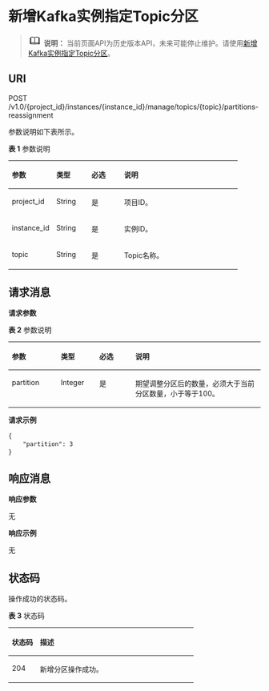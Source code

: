 # 新增Kafka实例指定Topic分区<a name="kafka-api-191209012"></a>

>![](public_sys-resources/icon-note.gif) **说明：** 
>当前页面API为历史版本API，未来可能停止维护。请使用[新增Kafka实例指定Topic分区](新增Kafka实例指定Topic分区.md)。

## URI<a name="section12435153735914"></a>

POST /v1.0/\{project\_id\}/instances/\{instance\_id\}/manage/topics/\{topic\}/partitions-reassignment

参数说明如下表所示。

**表 1**  参数说明

<a name="table3831205210475"></a>
<table><thead align="left"><tr id="row1283245214472"><th class="cellrowborder" valign="top" width="19.388061193880613%" id="mcps1.2.5.1.1"><p id="p783211525471"><a name="p783211525471"></a><a name="p783211525471"></a>参数</p>
</th>
<th class="cellrowborder" valign="top" width="15.308469153084694%" id="mcps1.2.5.1.2"><p id="p4832152184716"><a name="p4832152184716"></a><a name="p4832152184716"></a>类型</p>
</th>
<th class="cellrowborder" valign="top" width="14.288571142885711%" id="mcps1.2.5.1.3"><p id="p1283285264711"><a name="p1283285264711"></a><a name="p1283285264711"></a>必选</p>
</th>
<th class="cellrowborder" valign="top" width="51.01489851014899%" id="mcps1.2.5.1.4"><p id="p128321952134718"><a name="p128321952134718"></a><a name="p128321952134718"></a>说明</p>
</th>
</tr>
</thead>
<tbody><tr id="row9832452174711"><td class="cellrowborder" valign="top" width="19.388061193880613%" headers="mcps1.2.5.1.1 "><p id="p1983285294711"><a name="p1983285294711"></a><a name="p1983285294711"></a>project_id</p>
</td>
<td class="cellrowborder" valign="top" width="15.308469153084694%" headers="mcps1.2.5.1.2 "><p id="p1183235254710"><a name="p1183235254710"></a><a name="p1183235254710"></a>String</p>
</td>
<td class="cellrowborder" valign="top" width="14.288571142885711%" headers="mcps1.2.5.1.3 "><p id="p1883245210475"><a name="p1883245210475"></a><a name="p1883245210475"></a>是</p>
</td>
<td class="cellrowborder" valign="top" width="51.01489851014899%" headers="mcps1.2.5.1.4 "><p id="p98322520472"><a name="p98322520472"></a><a name="p98322520472"></a>项目ID。</p>
</td>
</tr>
<tr id="row88326521473"><td class="cellrowborder" valign="top" width="19.388061193880613%" headers="mcps1.2.5.1.1 "><p id="p14832195204710"><a name="p14832195204710"></a><a name="p14832195204710"></a>instance_id</p>
</td>
<td class="cellrowborder" valign="top" width="15.308469153084694%" headers="mcps1.2.5.1.2 "><p id="p6832115204712"><a name="p6832115204712"></a><a name="p6832115204712"></a>String</p>
</td>
<td class="cellrowborder" valign="top" width="14.288571142885711%" headers="mcps1.2.5.1.3 "><p id="p10832352124714"><a name="p10832352124714"></a><a name="p10832352124714"></a>是</p>
</td>
<td class="cellrowborder" valign="top" width="51.01489851014899%" headers="mcps1.2.5.1.4 "><p id="p19832115274718"><a name="p19832115274718"></a><a name="p19832115274718"></a>实例ID。</p>
</td>
</tr>
<tr id="row6832752114711"><td class="cellrowborder" valign="top" width="19.388061193880613%" headers="mcps1.2.5.1.1 "><p id="p1783214520474"><a name="p1783214520474"></a><a name="p1783214520474"></a>topic</p>
</td>
<td class="cellrowborder" valign="top" width="15.308469153084694%" headers="mcps1.2.5.1.2 "><p id="p28321452164717"><a name="p28321452164717"></a><a name="p28321452164717"></a>String</p>
</td>
<td class="cellrowborder" valign="top" width="14.288571142885711%" headers="mcps1.2.5.1.3 "><p id="p1883225214713"><a name="p1883225214713"></a><a name="p1883225214713"></a>是</p>
</td>
<td class="cellrowborder" valign="top" width="51.01489851014899%" headers="mcps1.2.5.1.4 "><p id="p6832952194719"><a name="p6832952194719"></a><a name="p6832952194719"></a>Topic名称。</p>
</td>
</tr>
</tbody>
</table>

## 请求消息<a name="section204361137195920"></a>

**请求参数**

**表 2**  参数说明

<a name="table10437143775918"></a>
<table><thead align="left"><tr id="row35071537175917"><th class="cellrowborder" valign="top" width="19.388061193880613%" id="mcps1.2.5.1.1"><p id="p1150803719591"><a name="p1150803719591"></a><a name="p1150803719591"></a>参数</p>
</th>
<th class="cellrowborder" valign="top" width="15.308469153084694%" id="mcps1.2.5.1.2"><p id="p7508163725910"><a name="p7508163725910"></a><a name="p7508163725910"></a>类型</p>
</th>
<th class="cellrowborder" valign="top" width="14.288571142885711%" id="mcps1.2.5.1.3"><p id="p750818379597"><a name="p750818379597"></a><a name="p750818379597"></a>必选</p>
</th>
<th class="cellrowborder" valign="top" width="51.01489851014899%" id="mcps1.2.5.1.4"><p id="p250843711599"><a name="p250843711599"></a><a name="p250843711599"></a>说明</p>
</th>
</tr>
</thead>
<tbody><tr id="row6508173765915"><td class="cellrowborder" valign="top" width="19.388061193880613%" headers="mcps1.2.5.1.1 "><p id="p16508123710592"><a name="p16508123710592"></a><a name="p16508123710592"></a>partition</p>
</td>
<td class="cellrowborder" valign="top" width="15.308469153084694%" headers="mcps1.2.5.1.2 "><p id="p115081937115913"><a name="p115081937115913"></a><a name="p115081937115913"></a>Integer</p>
</td>
<td class="cellrowborder" valign="top" width="14.288571142885711%" headers="mcps1.2.5.1.3 "><p id="p145086370592"><a name="p145086370592"></a><a name="p145086370592"></a>是</p>
</td>
<td class="cellrowborder" valign="top" width="51.01489851014899%" headers="mcps1.2.5.1.4 "><p id="p95084372593"><a name="p95084372593"></a><a name="p95084372593"></a>期望调整分区后的数量，必须大于当前分区数量，小于等于100。</p>
</td>
</tr>
</tbody>
</table>

**请求示例**

```
{
    "partition": 3
}
```

## 响应消息<a name="section114491837175910"></a>

**响应参数**

无

**响应示例**

无

## 状态码<a name="section3449163715916"></a>

操作成功的状态码。

**表 3**  状态码

<a name="table545012370590"></a>
<table><thead align="left"><tr id="row5509193795911"><th class="cellrowborder" valign="top" width="15.15%" id="mcps1.2.3.1.1"><p id="p16509103714590"><a name="p16509103714590"></a><a name="p16509103714590"></a>状态码</p>
</th>
<th class="cellrowborder" valign="top" width="84.85000000000001%" id="mcps1.2.3.1.2"><p id="p5509113714597"><a name="p5509113714597"></a><a name="p5509113714597"></a>描述</p>
</th>
</tr>
</thead>
<tbody><tr id="row950903775910"><td class="cellrowborder" valign="top" width="15.15%" headers="mcps1.2.3.1.1 "><p id="p10509113711590"><a name="p10509113711590"></a><a name="p10509113711590"></a>204</p>
</td>
<td class="cellrowborder" valign="top" width="84.85000000000001%" headers="mcps1.2.3.1.2 "><p id="p145091537125911"><a name="p145091537125911"></a><a name="p145091537125911"></a>新增分区操作成功。</p>
</td>
</tr>
</tbody>
</table>

